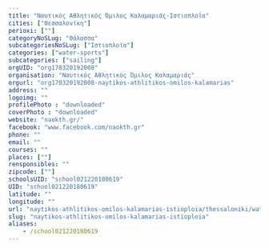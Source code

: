 ```yaml
---
title: "Ναυτικός Αθλητικός Όμιλος Καλαμαριάς-Ιστιοπλοΐα"
cities: ["Θεσσαλονίκη"]
perioxi: [""]
categoryNoSLug: "Θάλασσα"
subcategoriesNoSLug: ["Ιστιοπλοϊα"]
categories: ["water-sports"]
subcategories: ["sailing"]
orgUID: "org170320192008"
organisation: "Ναυτικός Αθλητικός Όμιλος Καλαμαριάς"
orgurl: "org170320192008-naytikos-athlitikos-omilos-kalamarias"
address: ""
logoimg: ""
profilePhoto : "downloaded"
coverPhoto : "downloaded"
website: "naokth.gr/"
facebook: "www.facebook.com/naokth.gr"
phone: ""
email: ""
courses: ""
places: [""]
rensponsibles: ""
zipcode: [""]
schoolsUID: "school021220180619"
UID: "school021220180619"
latitude: ""
longitude: ""
url: "naytikos-athlitikos-omilos-kalamarias-istioploia/thessaloniki/water-sports/sailing"
slug: "naytikos-athlitikos-omilos-kalamarias-istioploia"
aliases:
    - /school021220180619
---
```





